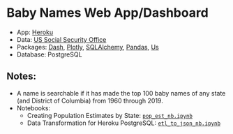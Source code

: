 # Baby Names Web App/Dashboard
- App: [Heroku](https://us-babynames.herokuapp.com/)
- Data: [US Social Security Office](https://www.ssa.gov/oact/babynames/)
- Packages: [Dash](https://plotly.com/), [Plotly](https://plotly.com/), [SQLAlchemy](https://www.sqlalchemy.org/), [Pandas](https://pandas.pydata.org/), [Us](https://github.com/unitedstates/python-us)
- Database: PostgreSQL

## Notes:
- A name is searchable if it has made the top 100 baby names of any state (and District of Columbia) from 1960 through 2019.
- Notebooks:
  - Creating Population Estimates by State: [```pop_est_nb.ipynb```](https://github.com/wplam107/babynames/blob/main/db/pop_est_nb.ipynb)
  - Data Transformation for Heroku PostgreSQL: [```etl_to_json_nb.ipynb```](https://github.com/wplam107/babynames/blob/main/db/etl_to_json_nb.ipynb)
